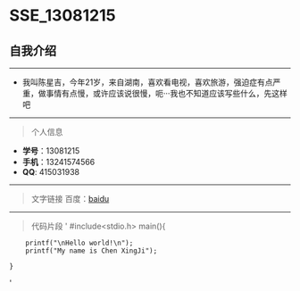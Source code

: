 # SSE_13081215
## 自我介绍
***
*  我叫陈星吉，今年21岁，来自湖南，喜欢看电视，喜欢旅游，强迫症有点严重，做事情有点慢，或许应该说很慢，呃···我也不知道应该写些什么，先这样吧
  
***
>个人信息
* **学号**：13081215
* **手机**：13241574566
* **QQ**: 415031938


***
>文字链接
    百度：[baidu](http://www.baidu.com)


***
>代码片段
  '  #include<stdio.h>
    main(){
    
        printf("\nHello world!\n");
        printf("My name is Chen XingJi");
        
    }
  '
